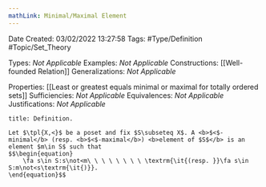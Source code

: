 ```yaml
---
mathLink: Minimal/Maximal Element
---
```



<div class="topSpace"></div>

Date Created: 03/02/2022 13:27:58
Tags: #Type/Definition #Topic/Set_Theory

Types: <i>Not Applicable</i>
Examples: <i>Not Applicable</i>
Constructions: [[Well-founded Relation]]
Generalizations: <i>Not Applicable</i>

Properties: [[Least or greatest equals minimal or maximal for totally ordered sets]]
Sufficiencies: <i>Not Applicable</i>
Equivalences: <i>Not Applicable</i>
Justifications: <i>Not Applicable</i>

``` ad-Definition
title: Definition.

Let $\tpl{X,<}$ be a poset and fix $S\subseteq X$. A <b>$<$-minimal</b> (resp. <b>$<$-maximal</b>) <b>element of $S$</b> is an element $m\in S$ such that
$$\begin{equation}
    \fa s\in S:s\not<m\ \ \ \ \ \ \ \ \textrm{\it{(resp. }}\fa s\in S:m\not<s\textrm{\it{)}}.
\end{equation}$$

```
